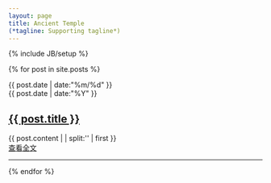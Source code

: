 ```yaml
---
layout: page
title: Ancient Temple
(*tagline: Supporting tagline*)
---
```

{% include JB/setup %}

{% for post in site.posts %}
<div class = "card">
	<div class = "clearfix">
		<div  class = "date_label">
			<div class="day_month">
  			{{ post.date | date:"%m/%d" }}
  		</div>
  		<div class="year">
  			{{ post.date | date:"%Y" }}
  		</div>
  	</div> 
    <div class="post_title">
      <h2>
        <a href="{{ post.url }}">{{ post.title }}</a>
      </h2>
    </div>
	</div>
    <div class="post_desc">
		  {{ post.content  | | split:'<!--break-->' | first }}
    </div>
	<div class = "read_more">
		<a href="{{ BASE_PATH }}{{ post.url }}">查看全文</a>
	</div>
	
</div>
<hr>
{% endfor %}

